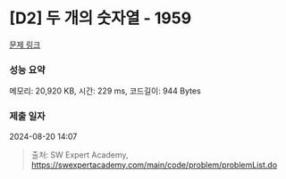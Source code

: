# [D2] 두 개의 숫자열 - 1959 

[문제 링크](https://swexpertacademy.com/main/code/problem/problemDetail.do?contestProbId=AV5PpoFaAS4DFAUq) 

### 성능 요약

메모리: 20,920 KB, 시간: 229 ms, 코드길이: 944 Bytes

### 제출 일자

2024-08-20 14:07



> 출처: SW Expert Academy, https://swexpertacademy.com/main/code/problem/problemList.do